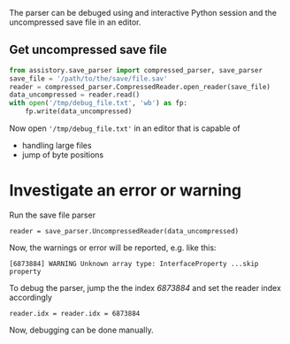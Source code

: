 The parser can be debuged using and interactive Python session and the uncompressed save file in an editor.

## Get uncompressed save file

```python
from assistory.save_parser import compressed_parser, save_parser
save_file = '/path/to/the/save/file.sav'
reader = compressed_parser.CompressedReader.open_reader(save_file)
data_uncompressed = reader.read()
with open('/tmp/debug_file.txt', 'wb') as fp:
    fp.write(data_uncompressed)
```

Now open `'/tmp/debug_file.txt'` in an editor that is capable of
- handling large files
- jump of byte positions

# Investigate an error or warning
Run the save file parser
```
reader = save_parser.UncompressedReader(data_uncompressed)
```
Now, the warnings or error will be reported, e.g. like this:
```
[6873884] WARNING Unknown array type: InterfaceProperty ...skip property
```

To debug the parser, jump the the index *6873884* and set the reader index accordingly
```
reader.idx = reader.idx = 6873884
```

Now, debugging can be done manually.
